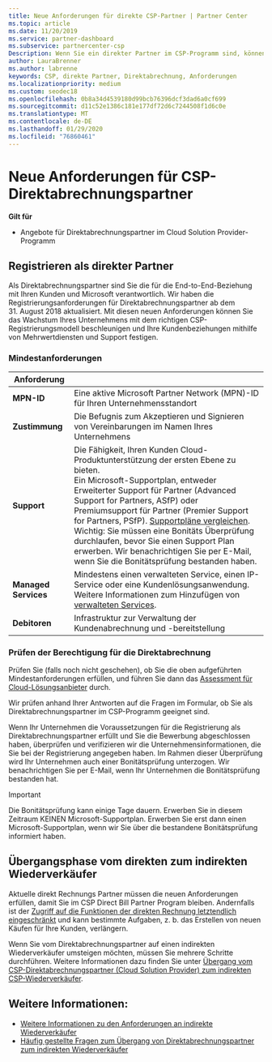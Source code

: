 ```yaml
---
title: Neue Anforderungen für direkte CSP-Partner | Partner Center
ms.topic: article
ms.date: 11/20/2019
ms.service: partner-dashboard
ms.subservice: partnercenter-csp
Description: Wenn Sie ein direkter Partner im CSP-Programm sind, können Sie sich über aktualisierte Support-und Dienst Anforderungen sowie deren Erfüllung informieren.
author: LauraBrenner
ms.author: labrenne
keywords: CSP, direkte Partner, Direktabrechnung, Anforderungen
ms.localizationpriority: medium
ms.custom: seodec18
ms.openlocfilehash: 0b8a34d4539180d99bcb76396dcf3dad6a0cf699
ms.sourcegitcommit: d11c52e1386c181e177df72d6c7244508f1d6c0e
ms.translationtype: MT
ms.contentlocale: de-DE
ms.lasthandoff: 01/29/2020
ms.locfileid: "76860461"
---
```

# <a name="csp-direct-bill-partner-new-requirements"></a>Neue Anforderungen für CSP-Direktabrechnungspartner

**Gilt für**

- Angebote für Direktabrechnungspartner im Cloud Solution Provider-Programm

## <a name="enroll-as-a-direct-partner"></a>Registrieren als direkter Partner

Als Direktabrechnungspartner sind Sie die für die End-to-End-Beziehung mit Ihren Kunden und Microsoft verantwortlich. Wir haben die Registrierungsanforderungen für Direktabrechnungspartner ab dem 31. August 2018 aktualisiert. Mit diesen neuen Anforderungen können Sie das Wachstum Ihres Unternehmens mit dem richtigen CSP-Registrierungsmodell beschleunigen und Ihre Kundenbeziehungen mithilfe von Mehrwertdiensten und Support festigen.

### <a name="minimum-requirements"></a>Mindestanforderungen

|**Anforderung**|                             |
|--------------------------------|--------------------------------------------------------------|
|**MPN-ID**   |Eine aktive Microsoft Partner Network (MPN)-ID für Ihren Unternehmensstandort    |
|**Zustimmung**   |Die Befugnis zum Akzeptieren und Signieren von Vereinbarungen im Namen Ihres Unternehmens|
|**Support**   |Die Fähigkeit, Ihren Kunden Cloud-Produktunterstützung der ersten Ebene zu bieten. <br>Ein Microsoft-Supportplan, entweder Erweiterter Support für Partner (Advanced Support for Partners, ASfP) oder Premiumsupport für Partner (Premier Support for Partners, PSfP). [Supportpläne vergleichen](https://partner.microsoft.com/support/partnersupport).<br> Wichtig: Sie müssen eine Bonitäts Überprüfung durchlaufen, bevor Sie einen Support Plan erwerben. Wir benachrichtigen Sie per E-Mail, wenn Sie die Bonitätsprüfung bestanden haben. |
|**Managed Services**   |Mindestens einen verwalteten Service, einen IP-Service oder eine Kundenlösungsanwendung. Weitere Informationen zum Hinzufügen von [verwalteten Services](https://partner.microsoft.com/business-opportunities/managed-services-provider).|
|**Debitoren** |Infrastruktur zur Verwaltung der Kundenabrechnung und -bereitstellung

### <a name="verify-direct-bill-eligibility"></a>Prüfen der Berechtigung für die Direktabrechnung

Prüfen Sie (falls noch nicht geschehen), ob Sie die oben aufgeführten Mindestanforderungen erfüllen, und führen Sie dann das [Assessment für Cloud-Lösungsanbieter](https://partner.microsoft.com/cloud-solution-provider/assessment) durch.

Wir prüfen anhand Ihrer Antworten auf die Fragen im Formular, ob Sie als Direktabrechnungspartner im CSP-Programm geeignet sind.

Wenn Ihr Unternehmen die Voraussetzungen für die Registrierung als Direktabrechnungspartner erfüllt und Sie die Bewerbung abgeschlossen haben, überprüfen und verifizieren wir die Unternehmensinformationen, die Sie bei der Registrierung angegeben haben. Im Rahmen dieser Überprüfung wird Ihr Unternehmen auch einer Bonitätsprüfung unterzogen. Wir benachrichtigen Sie per E-Mail, wenn Ihr Unternehmen die Bonitätsprüfung bestanden hat.

>[!IMPORTANT]
>Die Bonitätsprüfung kann einige Tage dauern. Erwerben Sie in diesem Zeitraum KEINEN Microsoft-Supportplan. Erwerben Sie erst dann einen Microsoft-Supportplan, wenn wir Sie über die bestandene Bonitätsprüfung informiert haben.

## <a name="transition-from-direct-to-indirect-reseller"></a>Übergangsphase vom direkten zum indirekten Wiederverkäufer

Aktuelle direkt Rechnungs Partner müssen die neuen Anforderungen erfüllen, damit Sie im CSP Direct Bill Partner Program bleiben. Andernfalls ist der [Zugriff auf die Funktionen der direkten Rechnung letztendlich eingeschränkt](restricted-direct-bill-capabilities.md) und kann bestimmte Aufgaben, z. b. das Erstellen von neuen Käufen für Ihre Kunden, verlängern. 

Wenn Sie vom Direktabrechnungspartner auf einen indirekten Wiederverkäufer umsteigen möchten, müssen Sie mehrere Schritte durchführen. Weitere Informationen dazu finden Sie unter [Übergang vom CSP-Direktabrechnungspartner (Cloud Solution Provider) zum indirekten CSP-Wiederverkäufer](transition-direct-to-indirect.md). 

## <a name="see-also"></a>Weitere Informationen:

- [Weitere Informationen zu den Anforderungen an indirekte Wiederverkäufer](https://assetsprod.microsoft.com/csp-directbill-to-indirect-transition.pdf)
- [Häufig gestellte Fragen zum Übergang von Direktabrechnungspartner zum indirekten Wiederverkäufer](https://assetsprod.microsoft.com/mpn/direct-bill-partner-faq.pdf)
